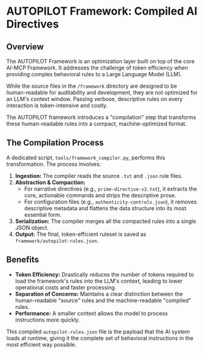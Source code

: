 # AUTOPILOT Framework: Compiled AI Directives

## Overview

The AUTOPILOT Framework is an optimization layer built on top of the core AI-MCP Framework. It addresses the challenge of token efficiency when providing complex behavioral rules to a Large Language Model (LLM).

While the source files in the `/framework` directory are designed to be human-readable for auditability and development, they are not optimized for an LLM's context window. Passing verbose, descriptive rules on every interaction is token-intensive and costly.

The AUTOPILOT framework introduces a "compilation" step that transforms these human-readable rules into a compact, machine-optimized format.

## The Compilation Process

A dedicated script, `tools/framework_compiler.py`, performs this transformation. The process involves:

1.  **Ingestion:** The compiler reads the source `.txt` and `.json` rule files.
2.  **Abstraction & Compaction:**
    *   For narrative directives (e.g., `prime-directive-v2.txt`), it extracts the core, actionable commands and strips the descriptive prose.
    *   For configuration files (e.g., `authenticity-controls.json`), it removes descriptive metadata and flattens the data structure into its most essential form.
3.  **Serialization:** The compiler merges all the compacted rules into a single JSON object.
4.  **Output:** The final, token-efficient ruleset is saved as `framework/autopilot-rules.json`.

## Benefits

-   **Token Efficiency:** Drastically reduces the number of tokens required to load the framework's rules into the LLM's context, leading to lower operational costs and faster processing.
-   **Separation of Concerns:** Maintains a clear distinction between the human-readable "source" rules and the machine-readable "compiled" rules.
-   **Performance:** A smaller context allows the model to process instructions more quickly.

This compiled `autopilot-rules.json` file is the payload that the AI system loads at runtime, giving it the complete set of behavioral instructions in the most efficient way possible.
